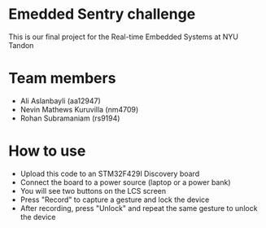 # Emedded Sentry challenge
This is our final project for the Real-time Embedded Systems at NYU Tandon

# Team members
- Ali Aslanbayli (aa12947)
- Nevin Mathews Kuruvilla (nm4709)
- Rohan Subramaniam (rs9194) 

# How to use
- Upload this code to an STM32F429I Discovery board
- Connect the board to a power source (laptop or a power bank)
- You will see two buttons on the LCS screen
- Press "Record" to capture a gesture and lock the device
- After recording, press "Unlock" and repeat the same gesture to unlock the device